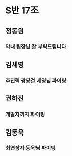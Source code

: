 # S반 17조

## 정동원
### 막내 팀장님 잘 부탁드립니다

## 김세영
### 추진력 짱짱걸 세영님 파이팅

## 권하진
### 개발자까지 파이팅

## 김동욱
### 최연장자 동욱님 파이팅

